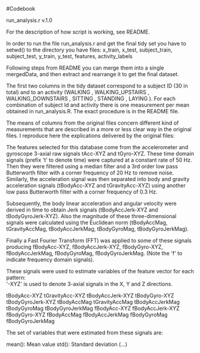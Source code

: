 #Codebook

run_analysis.r
v.1.0

For the description of how script is working, see README.

In order to run the file run_analysis.r and get the final tidy set you have to setwd() to the directory you have files: x_train, x_test, subject_train, subject_test, y_train, y_test, features, activity_labels

Following steps from README you can merge them into a single mergedData, and then extract and rearrange it to get the final dataset. 

The first two columns in the tidy dataset correspond to a subject ID (30 in total) and to an activity (WALKING
, WALKING_UPSTAIRS
, WALKING_DOWNSTAIRS
, SITTING
, STANDING
, LAYING
). For each combination of subject Id and activity there is one measurement per mean obtained in run_analysis.R. The exact procedure is in the README file. 

The means of columns from the original files concern different kind of measurements that are described in a more or less clear way in the original files. I reproduce here the explications delivered by the original files: 


The features selected for this database come from the accelerometer and gyroscope 3-axial raw signals tAcc-XYZ and tGyro-XYZ. These time domain signals (prefix 't' to denote time) were captured at a constant rate of 50 Hz. Then they were filtered using a median filter and a 3rd order low pass Butterworth filter with a corner frequency of 20 Hz to remove noise. Similarly, the acceleration signal was then separated into body and gravity acceleration signals (tBodyAcc-XYZ and tGravityAcc-XYZ) using another low pass Butterworth filter with a corner frequency of 0.3 Hz. 

Subsequently, the body linear acceleration and angular velocity were derived in time to obtain Jerk signals (tBodyAccJerk-XYZ and tBodyGyroJerk-XYZ). Also the magnitude of these three-dimensional signals were calculated using the Euclidean norm (tBodyAccMag, tGravityAccMag, tBodyAccJerkMag, tBodyGyroMag, tBodyGyroJerkMag). 

Finally a Fast Fourier Transform (FFT) was applied to some of these signals producing fBodyAcc-XYZ, fBodyAccJerk-XYZ, fBodyGyro-XYZ, fBodyAccJerkMag, fBodyGyroMag, fBodyGyroJerkMag. (Note the 'f' to indicate frequency domain signals). 

These signals were used to estimate variables of the feature vector for each pattern:  
'-XYZ' is used to denote 3-axial signals in the X, Y and Z directions.

tBodyAcc-XYZ
tGravityAcc-XYZ
tBodyAccJerk-XYZ
tBodyGyro-XYZ
tBodyGyroJerk-XYZ
tBodyAccMag
tGravityAccMag
tBodyAccJerkMag
tBodyGyroMag
tBodyGyroJerkMag
fBodyAcc-XYZ
fBodyAccJerk-XYZ
fBodyGyro-XYZ
fBodyAccMag
fBodyAccJerkMag
fBodyGyroMag
fBodyGyroJerkMag

The set of variables that were estimated from these signals are: 

mean(): Mean value
std(): Standard deviation
(...)

